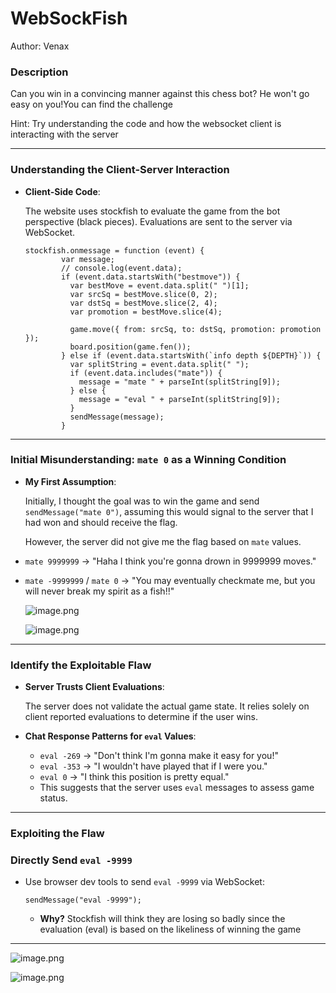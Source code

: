 # WebSockFish

Author: Venax

### Description

Can you win in a convincing manner against this chess bot? He won't go easy on you!You can find the challenge

Hint:
Try understanding the code and how the websocket client is interacting with the server

---

### **Understanding the Client-Server Interaction**

- **Client-Side Code**:
    
    The website uses stockfish to evaluate the game from the bot perspective (black pieces). Evaluations are sent to the server via WebSocket.
    
    ```
    stockfish.onmessage = function (event) {
            var message;
            // console.log(event.data);
            if (event.data.startsWith("bestmove")) {
              var bestMove = event.data.split(" ")[1];
              var srcSq = bestMove.slice(0, 2);
              var dstSq = bestMove.slice(2, 4);
              var promotion = bestMove.slice(4);
    
              game.move({ from: srcSq, to: dstSq, promotion: promotion });
              board.position(game.fen());
            } else if (event.data.startsWith(`info depth ${DEPTH}`)) {
              var splitString = event.data.split(" ");
              if (event.data.includes("mate")) {
                message = "mate " + parseInt(splitString[9]);
              } else {
                message = "eval " + parseInt(splitString[9]);
              }
              sendMessage(message);
            }
    ```
    

---

### **Initial Misunderstanding: `mate 0` as a Winning Condition**

- **My First Assumption**:
    
    Initially, I thought the goal was to win the game and send `sendMessage("mate 0")`, assuming this would signal to the server that I had won and should receive the flag.
    
    However, the server did not give me the flag based on `mate` values. 
    
- `mate 9999999` → "Haha I think you're gonna drown in 9999999 moves."
- `mate -9999999` / `mate 0` → "You may eventually checkmate me, but you will never break my spirit as a fish!!"
    
    ![image.png](image.png)
    
    ![image.png](image%201.png)
    

---

### **Identify the Exploitable Flaw**

- **Server Trusts Client Evaluations**:
    
    The server does not validate the actual game state. It relies solely on client reported evaluations to determine if the user wins.
    
- **Chat Response Patterns for `eval` Values**:
    - `eval -269` → "Don't think I'm gonna make it easy for you!"
    - `eval -353` → "I wouldn't have played that if I were you."
    - `eval 0` → "I think this position is pretty equal."
    - This suggests that the server uses `eval` messages to assess game status.
    

---

### **Exploiting the Flaw**

### **Directly Send `eval -9999`**

- Use browser dev tools to send `eval -9999` via WebSocket:
    
    ```
    sendMessage("eval -9999");
    ```
    
    - **Why?** Stockfish will think they are losing so badly since the evaluation (eval) is based on the likeliness of winning the game

---

![image.png](image%202.png)

![image.png](image%203.png)